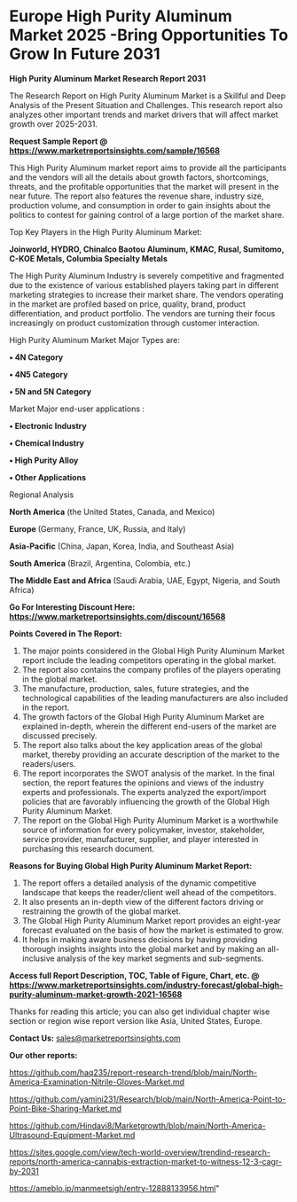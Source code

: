  # Europe High Purity Aluminum Market 2025 -Bring Opportunities To Grow In Future 2031

<strong>High Purity Aluminum Market Research Report 2031</strong>

The Research Report on High Purity Aluminum Market is a Skillful and Deep Analysis of the Present Situation and Challenges. This research report also analyzes other important trends and market drivers that will affect market growth over 2025-2031.

<strong>Request Sample Report @ <a href=https://www.marketreportsinsights.com/sample/16568>https://www.marketreportsinsights.com/sample/16568</a></strong>

This High Purity Aluminum market report aims to provide all the participants and the vendors will all the details about growth factors, shortcomings, threats, and the profitable opportunities that the market will present in the near future. The report also features the revenue share, industry size, production volume, and consumption in order to gain insights about the politics to contest for gaining control of a large portion of the market share.

Top Key Players in the High Purity Aluminum Market:

<strong>Joinworld, HYDRO, Chinalco Baotou Aluminum, KMAC, Rusal, Sumitomo, C-KOE Metals, Columbia Specialty Metals</strong>

The High Purity Aluminum Industry is severely competitive and fragmented due to the existence of various established players taking part in different marketing strategies to increase their market share. The vendors operating in the market are profiled based on price, quality, brand, product differentiation, and product portfolio. The vendors are turning their focus increasingly on product customization through customer interaction.

High Purity Aluminum Market Major Types are:

<strong>• 4N Category

• 4N5 Category

• 5N and 5N Category</strong>

Market Major end-user applications :

<strong>• Electronic Industry

• Chemical Industry

• High Purity Alloy

• Other Applications</strong>

Regional Analysis

</u><strong><b>North America</b></strong> (the United States, Canada, and Mexico)

<strong><b>Europe </b></strong>(Germany, France, UK, Russia, and Italy)

<strong><b>Asia-Pacific</b></strong> (China, Japan, Korea, India, and Southeast Asia)

<strong><b>South America</b></strong> (Brazil, Argentina, Colombia, etc.)

<strong><b>The Middle East and Africa</b></strong> (Saudi Arabia, UAE, Egypt, Nigeria, and South Africa)

<strong>Go For Interesting Discount Here: <a href=https://www.marketreportsinsights.com/discount/16568>https://www.marketreportsinsights.com/discount/16568</a></strong>

<strong>Points Covered in The Report:</strong>
<ol>
  <li>The major points considered in the Global High Purity Aluminum Market report include the leading competitors operating in the global market.</li>
  <li>The report also contains the company profiles of the players operating in the global market.</li>
  <li>The manufacture, production, sales, future strategies, and the technological capabilities of the leading manufacturers are also included in the report.</li>
  <li>The growth factors of the Global High Purity Aluminum Market are explained in-depth, wherein the different end-users of the market are discussed precisely.</li>
  <li>The report also talks about the key application areas of the global market, thereby providing an accurate description of the market to the readers/users.</li>
  <li>The report incorporates the SWOT analysis of the market. In the final section, the report features the opinions and views of the industry experts and professionals. The experts analyzed the export/import policies that are favorably influencing the growth of the Global High Purity Aluminum Market.</li>
  <li>The report on the Global High Purity Aluminum Market is a worthwhile source of information for every policymaker, investor, stakeholder, service provider, manufacturer, supplier, and player interested in purchasing this research document.</li>
</ol>
<strong>Reasons for Buying Global High Purity Aluminum Market Report:</strong>

<ol>
  <li>The report offers a detailed analysis of the dynamic competitive landscape that keeps the reader/client well ahead of the competitors.</li>
  <li>It also presents an in-depth view of the different factors driving or restraining the growth of the global market.</li>
  <li>The Global High Purity Aluminum Market report provides an eight-year forecast evaluated on the basis of how the market is estimated to grow.</li>
  <li>It helps in making aware business decisions by having providing thorough insights insights into the global market and by making an all-inclusive analysis of the key market segments and sub-segments.</li>
</ol>
<strong>Access full Report Description, TOC, Table of Figure, Chart, etc. @ <a href=https://www.marketreportsinsights.com/industry-forecast/global-high-purity-aluminum-market-growth-2021-16568>https://www.marketreportsinsights.com/industry-forecast/global-high-purity-aluminum-market-growth-2021-16568</a></strong>


Thanks for reading this article; you can also get individual chapter wise section or region wise report version like Asia, United States, Europe.

<strong>Contact Us:</strong>
sales@marketreportsinsights.com

<strong>Our other reports:</strong>

<a href=https://github.com/haq235/report-research-trend/blob/main/North-America-Examination-Nitrile-Gloves-Market.md>https://github.com/haq235/report-research-trend/blob/main/North-America-Examination-Nitrile-Gloves-Market.md</a>

<a href=https://github.com/yamini231/Research/blob/main/North-America-Point-to-Point-Bike-Sharing-Market.md>https://github.com/yamini231/Research/blob/main/North-America-Point-to-Point-Bike-Sharing-Market.md</a>

<a href=https://github.com/Hindavi8/Marketgrowth/blob/main/North-America-Ultrasound-Equipment-Market.md>https://github.com/Hindavi8/Marketgrowth/blob/main/North-America-Ultrasound-Equipment-Market.md</a>

<a href=https://sites.google.com/view/tech-world-overview/trendind-research-reports/north-america-cannabis-extraction-market-to-witness-12-3-cagr-by-2031>https://sites.google.com/view/tech-world-overview/trendind-research-reports/north-america-cannabis-extraction-market-to-witness-12-3-cagr-by-2031</a>

<a href=https://ameblo.jp/manmeetsigh/entry-12888133956.html>https://ameblo.jp/manmeetsigh/entry-12888133956.html</a>"
